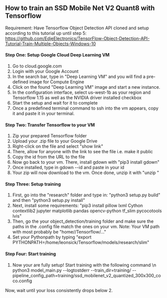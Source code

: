 ## How to train an SSD Mobile Net V2 Quant8 with Tensorflow

Requirement: Have Tensorflow Object Detection API cloned and setup according to this tutorial up until step 5: https://github.com/EdjeElectronics/TensorFlow-Object-Detection-API-Tutorial-Train-Multiple-Objects-Windows-10

#### Step One: Setup Google Cloud Deep Learning VM
1. Go to cloud.google.com
2. Login with your Google Account
3. In the search bar, type in "Deep Learning VM" and you will find a pre-defined image for Compute Engine
4. Click on the found "Deep Learning VM" image and start a new instance.
5. In the configuration interface, select us-west-1b as your region and Tensorflow 1.15 as well as the NVIDIA driver 
installed checkbox
6. Start the setup and wait for it to complete
7. Once a predefined terminal command to ssh into the vm appears, copy it and paste it in your terminal.

#### Step Two: Transfer Tensorflow to your VM
1. Zip your prepared Tensorflow folder
2. Upload your .zip file to your Google Drive
3. Right-click on the file and select "show link"
4. There, allow for anyone with the link to see the file i.e. make it public
5. Copy the id from the URL to the file
6. Now go back to your vm. There, install gdown with "pip3 install gdown"
5. Once installed, type in gdown --id <YOUR ID> and paste in your id
6. Your zip will now download to the vm. Once done, unzip it with "unzip <YOUR ZIP FILE>"

#### Step Three: Setup training
1. First, go into the "research" folder and type in: "python3 setup.py build" and then "python3 setup.py install"
2. Next, install some requirements: "pip3 install pillow lxml Cython contextlib2 jupyter matplotlib pandas opencv-python tf_slim pycocotools lvis"
3. Then, go the your object_detection/training folder and make sure the paths in the .config file match the ones on your vm.
Note: Your VM path with most probably be "home/<USERNAME>/Tensorflow/..."
4. Set your Pythonpath by typing "export PYTHONPATH=/home/leonsick/Tensorflow/models/research/slim"

#### Step Four: Start training
1. Now your are fully setup! Start training with the following command \n
python3 model_main.py --logtostderr --train_dir=training/ --pipeline_config_path=training/ssd_mobilenet_v2_quantized_300x300_coco.config

Now, wait until your loss consistently drops below 2. 

